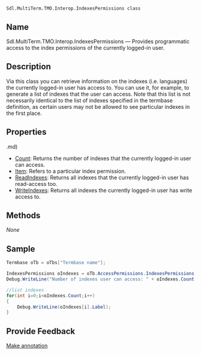 

# 
    Sdl.MultiTerm.TMO.Interop.IndexesPermissions class




## Name

Sdl.MultiTerm.TMO.Interop.IndexesPermissions —          Provides programmatic access to the index permissions of the currently logged-in user.



## Description



Via this class you can retrieve information on the indexes (i.e. languages) the currently logged-in user has access to. You can use it, for example, to generate a list of indexes that the user can access. Note that this list is not necessarily identical to the list of indexes specified in the termbase definition, as certain users may not be allowed to see particular indexes in the first place.



## Properties
.md)
* [Count](Sdl.MultiTerm.TMO.Interop.IndexesPermissions.Count.md): Returns the number of indexes that the currently logged-in user can access.
* [Item](Sdl.MultiTerm.TMO.Interop.IndexesPermissions.Item.md): Refers to a particular index permission.
* [ReadIndexes](Sdl.MultiTerm.TMO.Interop.IndexesPermissions.ReadIndexes.md): Returns all indexes that the currently logged-in user has read-access too.
* [WriteIndexes](Sdl.MultiTerm.TMO.Interop.IndexesPermissions.WriteIndexes.md): Returns all indexes the currently logged-in user has write access to.




## Methods
*None*


## Sample


```cs
Termbase oTb = oTbs["Termbase name"];

IndexesPermissions oIndexes = oTb.AccessPermissions.IndexesPermissions;
Debug.WriteLine("Number of indexes user can access: " + oIndexes.Count.ToString());

//list indexes
for(int i=0;i<oIndexes.Count;i++)
{
   	Debug.WriteLine(oIndexes[i].Label);
}
```



## Provide Feedback

[Make annotation](mailto:sdk-feedback@sdl.com&amp;subject=Reference%20for%20Sdl.MultiTerm.TMO.Interop.IndexesPermissions)

